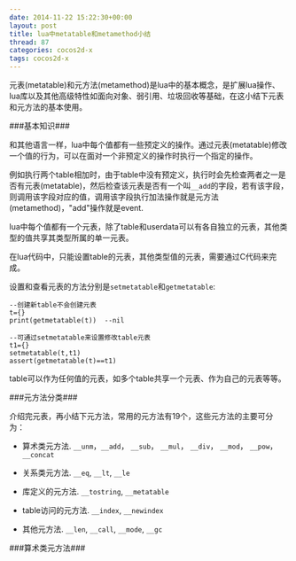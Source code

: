 ```yaml
---
date: 2014-11-22 15:22:30+00:00
layout: post
title: lua中metatable和metamethod小结
thread: 87
categories: cocos2d-x
tags: cocos2d-x
---
```


元表(metatable)和元方法(metamethod)是lua中的基本概念，是扩展lua操作、lua库以及其他高级特性如面向对象、弱引用、垃圾回收等基础，在这小结下元表和元方法的基本使用。

###基本知识###

和其他语言一样，lua中每个值都有一些预定义的操作。通过元表(metatable)修改一个值的行为，可以在面对一个非预定义的操作时执行一个指定的操作。

例如执行两个table相加时，由于table中没有预定义，执行时会先检查两者之一是否有元表(metatable)，然后检查该元表是否有一个叫`__add`的字段，若有该字段，则调用该字段对应的值，调用该字段执行加法操作就是元方法(metamethod)，"add"操作就是event.

lua中每个值都有一个元表，除了table和userdata可以有各自独立的元表，其他类型的值共享其类型所属的单一元表。

在lua代码中，只能设置table的元表，其他类型值的元表，需要通过C代码来完成。

设置和查看元表的方法分别是`setmetatable`和`getmetatable`:

	--创建新table不会创建元表
	t={}
	print(getmetatable(t))  --nil 
	
	--可通过setmetatable来设置修改table元表
	t1={}
	setmetatable(t,t1)
	assert(getmetatable(t)==t1)

table可以作为任何值的元表，如多个table共享一个元表、作为自己的元表等等。

###元方法分类###

介绍完元表，再小结下元方法，常用的元方法有19个，这些元方法的主要可分为：

- 算术类元方法.  `__unm`，`__add`， `__sub`， `__mul`， `__div`， `__mod`， `__pow`， `__concat`

- 关系类元方法.  `__eq`, `__lt`, `__le`

- 库定义的元方法.  `__tostring`,  `__metatable`

- table访问的元方法. `__index`, `__newindex`

- 其他元方法. `__len`, `__call`, `__mode`, `__gc`

###算术类元方法###




